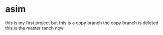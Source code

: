 # asim
this is my first project
but this is a copy branch
the copy branch is deleted 
this is the master ranch now
